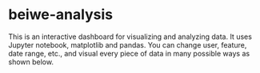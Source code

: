 # beiwe-analysis
This is an interactive dashboard for visualizing and analyzing data.
It uses Jupyter notebook, matplotlib and pandas. 
You can change user, feature, date range, etc., and visual every piece of data in many possible ways as shown below.

